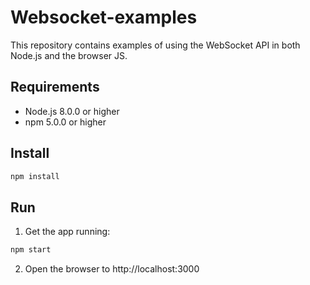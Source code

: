 # Websocket-examples

This repository contains examples of using the WebSocket API in both Node.js and the browser JS.

## Requirements

* Node.js 8.0.0 or higher
* npm 5.0.0 or higher

## Install

```bash
npm install
```

## Run

1. Get the app running:

```bash
npm start
```

2. Open the browser to http://localhost:3000